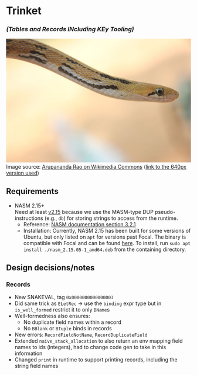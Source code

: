 # Trinket
### *(**T**ables and **R**ecords **IN**cluding **KE**y **T**ooling)*

![A profile view of a cute, slightly smiling trinket snake](assets/trinket.jpg)  
Image source: [Arupananda Rao on Wikimedia Commons](https://commons.wikimedia.org/wiki/File:Close_Up_of_A_Common_Trinket.JPG) ([link to the 640px version used](https://upload.wikimedia.org/wikipedia/commons/thumb/6/6b/Close_Up_of_A_Common_Trinket.JPG/640px-Close_Up_of_A_Common_Trinket.JPG))

## Requirements
* NASM 2.15+  
Need at least [v2.15](https://nasm.us/doc/nasmdocc.html#section-C.1.6) because we use the MASM-type DUP pseudo-instructions (e.g., `db`) for storing strings to access from the runtime.
  * Reference: [NASM documentation section 3.2.1](https://nasm.us/doc/nasmdoc3.html#section-3.2.1)
  * Installation:
    Currently, NASM 2.15 has been built for some versions of Ubuntu, but only listed on `apt` for versions past Focal. The binary is compatible with Focal and can be found [here](http://launchpadlibrarian.net/504311363/nasm_2.15.05-1_amd64.deb). To install, run `sudo apt install ./nasm_2.15.05-1_amd64.deb` from the containing directory.

## Design decisions/notes
### Records
* New SNAKEVAL, tag `0x0000000000000003`
* Did same trick as `ELetRec` -> use the `binding` expr type but in `is_well_formed` restrict it to only `BName`s
* Well-formedness also ensures:
  * No duplicate field names within a record
  * No `BBlank` or `BTuple` binds in records
* New errors: `RecordFieldNotName`, `RecordDuplicateField`
* Extended `naive_stack_allocation` to also return an env mapping field names to ids (integers),
    had to change code gen to take in this information
* Changed `print` in runtime to support printing records, including the string field names
